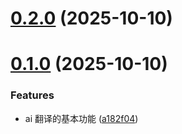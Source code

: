# [0.2.0](https://github.com/pfzhengd/ai-translate/compare/v0.1.0...v0.2.0) (2025-10-10)



# [0.1.0](https://github.com/pfzhengd/ai-translate/compare/a182f048a452007fc60e973cee403a0e4b2c208d...v0.1.0) (2025-10-10)


### Features

* ai 翻译的基本功能 ([a182f04](https://github.com/pfzhengd/ai-translate/commit/a182f048a452007fc60e973cee403a0e4b2c208d))



